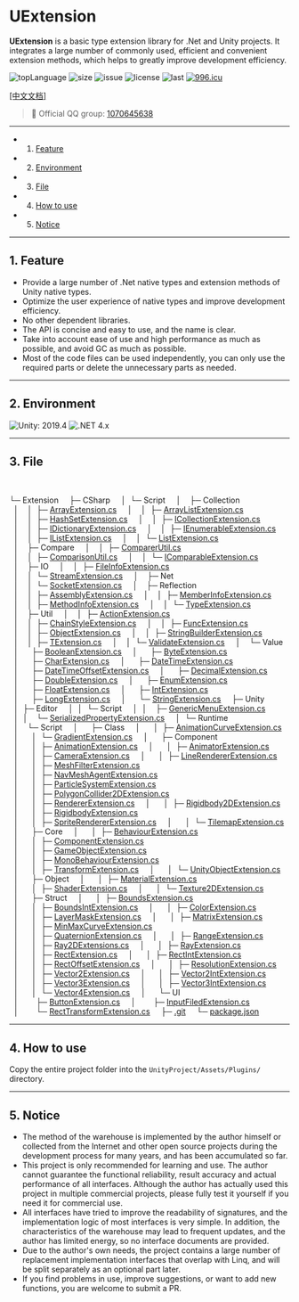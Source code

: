 # UExtension

**UExtension** is a basic type extension library for .Net and Unity projects. It integrates a large number of commonly used, efficient and convenient extension methods, which helps to greatly improve development efficiency.

![topLanguage](https://img.shields.io/github/languages/top/ls9512/UExtension)
![size](https://img.shields.io/github/languages/code-size/ls9512/UExtension)
![issue](https://img.shields.io/github/issues/ls9512/UExtension)
![license](https://img.shields.io/github/license/ls9512/UExtension)
![last](https://img.shields.io/github/last-commit/ls9512/UExtension)
[![996.icu](https://img.shields.io/badge/link-996.icu-red.svg)](https://996.icu)

[[中文文档]](README_CN.md)

> 🐧 Official QQ group: [1070645638](https://jq.qq.com/?_wv=1027&k=ezkLnUln)

***

<!-- vscode-markdown-toc -->
* 1. [Feature](#Feature)
* 2. [Environment](#Environment)
* 3. [File](#File)
* 4. [How to use](#Howtouse)
* 5. [Notice](#Notice)

<!-- vscode-markdown-toc-config
	numbering=true
	autoSave=true
	/vscode-markdown-toc-config -->
<!-- /vscode-markdown-toc -->

***

##  1. <a name='Feature'></a>Feature
* Provide a large number of .Net native types and extension methods of Unity native types.
* Optimize the user experience of native types and improve development efficiency.
* No other dependent libraries.
* The API is concise and easy to use, and the name is clear.
* Take into account ease of use and high performance as much as possible, and avoid GC as much as possible.
* Most of the code files can be used independently, you can only use the required parts or delete the unnecessary parts as needed.

***

##  2. <a name='Environment'></a>Environment
![Unity: 2019.4](https://img.shields.io/badge/Unity-2019.4+-blue) 
![.NET 4.x](https://img.shields.io/badge/.NET-4.x-blue) 

***

##  3. <a name='File'></a>File
<!-- File Tree Generator auto create start -->&nbsp;&nbsp;
└─&nbsp;Extension&nbsp;&nbsp;
&nbsp;&nbsp;├─&nbsp;CSharp&nbsp;&nbsp;
&nbsp;&nbsp;│&nbsp;&nbsp;└─&nbsp;Script&nbsp;&nbsp;
&nbsp;&nbsp;│&nbsp;&nbsp;&nbsp;&nbsp;├─&nbsp;Collection&nbsp;&nbsp;
&nbsp;&nbsp;│&nbsp;&nbsp;&nbsp;&nbsp;│&nbsp;&nbsp;├─&nbsp;[ArrayExtension.cs](https://github.com/ls9512/UExtension/blob/master/CSharp/Script/Collection/ArrayExtension.cs)&nbsp;&nbsp;
&nbsp;&nbsp;│&nbsp;&nbsp;&nbsp;&nbsp;│&nbsp;&nbsp;├─&nbsp;[ArrayListExtension.cs](https://github.com/ls9512/UExtension/blob/master/CSharp/Script/Collection/ArrayListExtension.cs)&nbsp;&nbsp;
&nbsp;&nbsp;│&nbsp;&nbsp;&nbsp;&nbsp;│&nbsp;&nbsp;├─&nbsp;[HashSetExtension.cs](https://github.com/ls9512/UExtension/blob/master/CSharp/Script/Collection/HashSetExtension.cs)&nbsp;&nbsp;
&nbsp;&nbsp;│&nbsp;&nbsp;&nbsp;&nbsp;│&nbsp;&nbsp;├─&nbsp;[ICollectionExtension.cs](https://github.com/ls9512/UExtension/blob/master/CSharp/Script/Collection/ICollectionExtension.cs)&nbsp;&nbsp;
&nbsp;&nbsp;│&nbsp;&nbsp;&nbsp;&nbsp;│&nbsp;&nbsp;├─&nbsp;[IDictionaryExtension.cs](https://github.com/ls9512/UExtension/blob/master/CSharp/Script/Collection/IDictionaryExtension.cs)&nbsp;&nbsp;
&nbsp;&nbsp;│&nbsp;&nbsp;&nbsp;&nbsp;│&nbsp;&nbsp;├─&nbsp;[IEnumerableExtension.cs](https://github.com/ls9512/UExtension/blob/master/CSharp/Script/Collection/IEnumerableExtension.cs)&nbsp;&nbsp;
&nbsp;&nbsp;│&nbsp;&nbsp;&nbsp;&nbsp;│&nbsp;&nbsp;├─&nbsp;[IListExtension.cs](https://github.com/ls9512/UExtension/blob/master/CSharp/Script/Collection/IListExtension.cs)&nbsp;&nbsp;
&nbsp;&nbsp;│&nbsp;&nbsp;&nbsp;&nbsp;│&nbsp;&nbsp;└─&nbsp;[ListExtension.cs](https://github.com/ls9512/UExtension/blob/master/CSharp/Script/Collection/ListExtension.cs)&nbsp;&nbsp;
&nbsp;&nbsp;│&nbsp;&nbsp;&nbsp;&nbsp;├─&nbsp;Compare&nbsp;&nbsp;
&nbsp;&nbsp;│&nbsp;&nbsp;&nbsp;&nbsp;│&nbsp;&nbsp;├─&nbsp;[ComparerUtil.cs](https://github.com/ls9512/UExtension/blob/master/CSharp/Script/Compare/ComparerUtil.cs)&nbsp;&nbsp;
&nbsp;&nbsp;│&nbsp;&nbsp;&nbsp;&nbsp;│&nbsp;&nbsp;├─&nbsp;[ComparisonUtil.cs](https://github.com/ls9512/UExtension/blob/master/CSharp/Script/Compare/ComparisonUtil.cs)&nbsp;&nbsp;
&nbsp;&nbsp;│&nbsp;&nbsp;&nbsp;&nbsp;│&nbsp;&nbsp;└─&nbsp;[IComparableExtension.cs](https://github.com/ls9512/UExtension/blob/master/CSharp/Script/Compare/IComparableExtension.cs)&nbsp;&nbsp;
&nbsp;&nbsp;│&nbsp;&nbsp;&nbsp;&nbsp;├─&nbsp;IO&nbsp;&nbsp;
&nbsp;&nbsp;│&nbsp;&nbsp;&nbsp;&nbsp;│&nbsp;&nbsp;├─&nbsp;[FileInfoExtension.cs](https://github.com/ls9512/UExtension/blob/master/CSharp/Script/IO/FileInfoExtension.cs)&nbsp;&nbsp;
&nbsp;&nbsp;│&nbsp;&nbsp;&nbsp;&nbsp;│&nbsp;&nbsp;└─&nbsp;[StreamExtension.cs](https://github.com/ls9512/UExtension/blob/master/CSharp/Script/IO/StreamExtension.cs)&nbsp;&nbsp;
&nbsp;&nbsp;│&nbsp;&nbsp;&nbsp;&nbsp;├─&nbsp;Net&nbsp;&nbsp;
&nbsp;&nbsp;│&nbsp;&nbsp;&nbsp;&nbsp;│&nbsp;&nbsp;└─&nbsp;[SocketExtension.cs](https://github.com/ls9512/UExtension/blob/master/CSharp/Script/Net/SocketExtension.cs)&nbsp;&nbsp;
&nbsp;&nbsp;│&nbsp;&nbsp;&nbsp;&nbsp;├─&nbsp;Reflection&nbsp;&nbsp;
&nbsp;&nbsp;│&nbsp;&nbsp;&nbsp;&nbsp;│&nbsp;&nbsp;├─&nbsp;[AssemblyExtension.cs](https://github.com/ls9512/UExtension/blob/master/CSharp/Script/Reflection/AssemblyExtension.cs)&nbsp;&nbsp;
&nbsp;&nbsp;│&nbsp;&nbsp;&nbsp;&nbsp;│&nbsp;&nbsp;├─&nbsp;[MemberInfoExtension.cs](https://github.com/ls9512/UExtension/blob/master/CSharp/Script/Reflection/MemberInfoExtension.cs)&nbsp;&nbsp;
&nbsp;&nbsp;│&nbsp;&nbsp;&nbsp;&nbsp;│&nbsp;&nbsp;├─&nbsp;[MethodInfoExtension.cs](https://github.com/ls9512/UExtension/blob/master/CSharp/Script/Reflection/MethodInfoExtension.cs)&nbsp;&nbsp;
&nbsp;&nbsp;│&nbsp;&nbsp;&nbsp;&nbsp;│&nbsp;&nbsp;└─&nbsp;[TypeExtension.cs](https://github.com/ls9512/UExtension/blob/master/CSharp/Script/Reflection/TypeExtension.cs)&nbsp;&nbsp;
&nbsp;&nbsp;│&nbsp;&nbsp;&nbsp;&nbsp;├─&nbsp;Util&nbsp;&nbsp;
&nbsp;&nbsp;│&nbsp;&nbsp;&nbsp;&nbsp;│&nbsp;&nbsp;├─&nbsp;[ActionExtension.cs](https://github.com/ls9512/UExtension/blob/master/CSharp/Script/Util/ActionExtension.cs)&nbsp;&nbsp;
&nbsp;&nbsp;│&nbsp;&nbsp;&nbsp;&nbsp;│&nbsp;&nbsp;├─&nbsp;[ChainStyleExtension.cs](https://github.com/ls9512/UExtension/blob/master/CSharp/Script/Util/ChainStyleExtension.cs)&nbsp;&nbsp;
&nbsp;&nbsp;│&nbsp;&nbsp;&nbsp;&nbsp;│&nbsp;&nbsp;├─&nbsp;[FuncExtension.cs](https://github.com/ls9512/UExtension/blob/master/CSharp/Script/Util/FuncExtension.cs)&nbsp;&nbsp;
&nbsp;&nbsp;│&nbsp;&nbsp;&nbsp;&nbsp;│&nbsp;&nbsp;├─&nbsp;[ObjectExtension.cs](https://github.com/ls9512/UExtension/blob/master/CSharp/Script/Util/ObjectExtension.cs)&nbsp;&nbsp;
&nbsp;&nbsp;│&nbsp;&nbsp;&nbsp;&nbsp;│&nbsp;&nbsp;├─&nbsp;[StringBuilderExtension.cs](https://github.com/ls9512/UExtension/blob/master/CSharp/Script/Util/StringBuilderExtension.cs)&nbsp;&nbsp;
&nbsp;&nbsp;│&nbsp;&nbsp;&nbsp;&nbsp;│&nbsp;&nbsp;├─&nbsp;[TExtension.cs](https://github.com/ls9512/UExtension/blob/master/CSharp/Script/Util/TExtension.cs)&nbsp;&nbsp;
&nbsp;&nbsp;│&nbsp;&nbsp;&nbsp;&nbsp;│&nbsp;&nbsp;└─&nbsp;[ValidateExtension.cs](https://github.com/ls9512/UExtension/blob/master/CSharp/Script/Util/ValidateExtension.cs)&nbsp;&nbsp;
&nbsp;&nbsp;│&nbsp;&nbsp;&nbsp;&nbsp;└─&nbsp;Value&nbsp;&nbsp;
&nbsp;&nbsp;│&nbsp;&nbsp;&nbsp;&nbsp;&nbsp;&nbsp;├─&nbsp;[BooleanExtension.cs](https://github.com/ls9512/UExtension/blob/master/CSharp/Script/Value/BooleanExtension.cs)&nbsp;&nbsp;
&nbsp;&nbsp;│&nbsp;&nbsp;&nbsp;&nbsp;&nbsp;&nbsp;├─&nbsp;[ByteExtension.cs](https://github.com/ls9512/UExtension/blob/master/CSharp/Script/Value/ByteExtension.cs)&nbsp;&nbsp;
&nbsp;&nbsp;│&nbsp;&nbsp;&nbsp;&nbsp;&nbsp;&nbsp;├─&nbsp;[CharExtension.cs](https://github.com/ls9512/UExtension/blob/master/CSharp/Script/Value/CharExtension.cs)&nbsp;&nbsp;
&nbsp;&nbsp;│&nbsp;&nbsp;&nbsp;&nbsp;&nbsp;&nbsp;├─&nbsp;[DateTimeExtension.cs](https://github.com/ls9512/UExtension/blob/master/CSharp/Script/Value/DateTimeExtension.cs)&nbsp;&nbsp;
&nbsp;&nbsp;│&nbsp;&nbsp;&nbsp;&nbsp;&nbsp;&nbsp;├─&nbsp;[DateTimeOffsetExtension.cs](https://github.com/ls9512/UExtension/blob/master/CSharp/Script/Value/DateTimeOffsetExtension.cs)&nbsp;&nbsp;
&nbsp;&nbsp;│&nbsp;&nbsp;&nbsp;&nbsp;&nbsp;&nbsp;├─&nbsp;[DecimalExtension.cs](https://github.com/ls9512/UExtension/blob/master/CSharp/Script/Value/DecimalExtension.cs)&nbsp;&nbsp;
&nbsp;&nbsp;│&nbsp;&nbsp;&nbsp;&nbsp;&nbsp;&nbsp;├─&nbsp;[DoubleExtension.cs](https://github.com/ls9512/UExtension/blob/master/CSharp/Script/Value/DoubleExtension.cs)&nbsp;&nbsp;
&nbsp;&nbsp;│&nbsp;&nbsp;&nbsp;&nbsp;&nbsp;&nbsp;├─&nbsp;[EnumExtension.cs](https://github.com/ls9512/UExtension/blob/master/CSharp/Script/Value/EnumExtension.cs)&nbsp;&nbsp;
&nbsp;&nbsp;│&nbsp;&nbsp;&nbsp;&nbsp;&nbsp;&nbsp;├─&nbsp;[FloatExtension.cs](https://github.com/ls9512/UExtension/blob/master/CSharp/Script/Value/FloatExtension.cs)&nbsp;&nbsp;
&nbsp;&nbsp;│&nbsp;&nbsp;&nbsp;&nbsp;&nbsp;&nbsp;├─&nbsp;[IntExtension.cs](https://github.com/ls9512/UExtension/blob/master/CSharp/Script/Value/IntExtension.cs)&nbsp;&nbsp;
&nbsp;&nbsp;│&nbsp;&nbsp;&nbsp;&nbsp;&nbsp;&nbsp;├─&nbsp;[LongExtension.cs](https://github.com/ls9512/UExtension/blob/master/CSharp/Script/Value/LongExtension.cs)&nbsp;&nbsp;
&nbsp;&nbsp;│&nbsp;&nbsp;&nbsp;&nbsp;&nbsp;&nbsp;└─&nbsp;[StringExtension.cs](https://github.com/ls9512/UExtension/blob/master/CSharp/Script/Value/StringExtension.cs)&nbsp;&nbsp;
&nbsp;&nbsp;├─&nbsp;Unity&nbsp;&nbsp;
&nbsp;&nbsp;│&nbsp;&nbsp;├─&nbsp;Editor&nbsp;&nbsp;
&nbsp;&nbsp;│&nbsp;&nbsp;│&nbsp;&nbsp;└─&nbsp;Script&nbsp;&nbsp;
&nbsp;&nbsp;│&nbsp;&nbsp;│&nbsp;&nbsp;&nbsp;&nbsp;├─&nbsp;[GenericMenuExtension.cs](https://github.com/ls9512/UExtension/blob/master/Unity/Editor/Script/GenericMenuExtension.cs)&nbsp;&nbsp;
&nbsp;&nbsp;│&nbsp;&nbsp;│&nbsp;&nbsp;&nbsp;&nbsp;└─&nbsp;[SerializedPropertyExtension.cs](https://github.com/ls9512/UExtension/blob/master/Unity/Editor/Script/SerializedPropertyExtension.cs)&nbsp;&nbsp;
&nbsp;&nbsp;│&nbsp;&nbsp;└─&nbsp;Runtime&nbsp;&nbsp;
&nbsp;&nbsp;│&nbsp;&nbsp;&nbsp;&nbsp;└─&nbsp;Script&nbsp;&nbsp;
&nbsp;&nbsp;│&nbsp;&nbsp;&nbsp;&nbsp;&nbsp;&nbsp;├─&nbsp;Class&nbsp;&nbsp;
&nbsp;&nbsp;│&nbsp;&nbsp;&nbsp;&nbsp;&nbsp;&nbsp;│&nbsp;&nbsp;├─&nbsp;[AnimationCurveExtension.cs](https://github.com/ls9512/UExtension/blob/master/Unity/Runtime/Script/Class/AnimationCurveExtension.cs)&nbsp;&nbsp;
&nbsp;&nbsp;│&nbsp;&nbsp;&nbsp;&nbsp;&nbsp;&nbsp;│&nbsp;&nbsp;└─&nbsp;[GradientExtension.cs](https://github.com/ls9512/UExtension/blob/master/Unity/Runtime/Script/Class/GradientExtension.cs)&nbsp;&nbsp;
&nbsp;&nbsp;│&nbsp;&nbsp;&nbsp;&nbsp;&nbsp;&nbsp;├─&nbsp;Component&nbsp;&nbsp;
&nbsp;&nbsp;│&nbsp;&nbsp;&nbsp;&nbsp;&nbsp;&nbsp;│&nbsp;&nbsp;├─&nbsp;[AnimationExtension.cs](https://github.com/ls9512/UExtension/blob/master/Unity/Runtime/Script/Component/AnimationExtension.cs)&nbsp;&nbsp;
&nbsp;&nbsp;│&nbsp;&nbsp;&nbsp;&nbsp;&nbsp;&nbsp;│&nbsp;&nbsp;├─&nbsp;[AnimatorExtension.cs](https://github.com/ls9512/UExtension/blob/master/Unity/Runtime/Script/Component/AnimatorExtension.cs)&nbsp;&nbsp;
&nbsp;&nbsp;│&nbsp;&nbsp;&nbsp;&nbsp;&nbsp;&nbsp;│&nbsp;&nbsp;├─&nbsp;[CameraExtension.cs](https://github.com/ls9512/UExtension/blob/master/Unity/Runtime/Script/Component/CameraExtension.cs)&nbsp;&nbsp;
&nbsp;&nbsp;│&nbsp;&nbsp;&nbsp;&nbsp;&nbsp;&nbsp;│&nbsp;&nbsp;├─&nbsp;[LineRendererExtension.cs](https://github.com/ls9512/UExtension/blob/master/Unity/Runtime/Script/Component/LineRendererExtension.cs)&nbsp;&nbsp;
&nbsp;&nbsp;│&nbsp;&nbsp;&nbsp;&nbsp;&nbsp;&nbsp;│&nbsp;&nbsp;├─&nbsp;[MeshFilterExtension.cs](https://github.com/ls9512/UExtension/blob/master/Unity/Runtime/Script/Component/MeshFilterExtension.cs)&nbsp;&nbsp;
&nbsp;&nbsp;│&nbsp;&nbsp;&nbsp;&nbsp;&nbsp;&nbsp;│&nbsp;&nbsp;├─&nbsp;[NavMeshAgentExtension.cs](https://github.com/ls9512/UExtension/blob/master/Unity/Runtime/Script/Component/NavMeshAgentExtension.cs)&nbsp;&nbsp;
&nbsp;&nbsp;│&nbsp;&nbsp;&nbsp;&nbsp;&nbsp;&nbsp;│&nbsp;&nbsp;├─&nbsp;[ParticleSystemExtension.cs](https://github.com/ls9512/UExtension/blob/master/Unity/Runtime/Script/Component/ParticleSystemExtension.cs)&nbsp;&nbsp;
&nbsp;&nbsp;│&nbsp;&nbsp;&nbsp;&nbsp;&nbsp;&nbsp;│&nbsp;&nbsp;├─&nbsp;[PolygonCollider2DExtension.cs](https://github.com/ls9512/UExtension/blob/master/Unity/Runtime/Script/Component/PolygonCollider2DExtension.cs)&nbsp;&nbsp;
&nbsp;&nbsp;│&nbsp;&nbsp;&nbsp;&nbsp;&nbsp;&nbsp;│&nbsp;&nbsp;├─&nbsp;[RendererExtension.cs](https://github.com/ls9512/UExtension/blob/master/Unity/Runtime/Script/Component/RendererExtension.cs)&nbsp;&nbsp;
&nbsp;&nbsp;│&nbsp;&nbsp;&nbsp;&nbsp;&nbsp;&nbsp;│&nbsp;&nbsp;├─&nbsp;[Rigidbody2DExtension.cs](https://github.com/ls9512/UExtension/blob/master/Unity/Runtime/Script/Component/Rigidbody2DExtension.cs)&nbsp;&nbsp;
&nbsp;&nbsp;│&nbsp;&nbsp;&nbsp;&nbsp;&nbsp;&nbsp;│&nbsp;&nbsp;├─&nbsp;[RigidbodyExtension.cs](https://github.com/ls9512/UExtension/blob/master/Unity/Runtime/Script/Component/RigidbodyExtension.cs)&nbsp;&nbsp;
&nbsp;&nbsp;│&nbsp;&nbsp;&nbsp;&nbsp;&nbsp;&nbsp;│&nbsp;&nbsp;├─&nbsp;[SpriteRendererExtension.cs](https://github.com/ls9512/UExtension/blob/master/Unity/Runtime/Script/Component/SpriteRendererExtension.cs)&nbsp;&nbsp;
&nbsp;&nbsp;│&nbsp;&nbsp;&nbsp;&nbsp;&nbsp;&nbsp;│&nbsp;&nbsp;└─&nbsp;[TilemapExtension.cs](https://github.com/ls9512/UExtension/blob/master/Unity/Runtime/Script/Component/TilemapExtension.cs)&nbsp;&nbsp;
&nbsp;&nbsp;│&nbsp;&nbsp;&nbsp;&nbsp;&nbsp;&nbsp;├─&nbsp;Core&nbsp;&nbsp;
&nbsp;&nbsp;│&nbsp;&nbsp;&nbsp;&nbsp;&nbsp;&nbsp;│&nbsp;&nbsp;├─&nbsp;[BehaviourExtension.cs](https://github.com/ls9512/UExtension/blob/master/Unity/Runtime/Script/Core/BehaviourExtension.cs)&nbsp;&nbsp;
&nbsp;&nbsp;│&nbsp;&nbsp;&nbsp;&nbsp;&nbsp;&nbsp;│&nbsp;&nbsp;├─&nbsp;[ComponentExtension.cs](https://github.com/ls9512/UExtension/blob/master/Unity/Runtime/Script/Core/ComponentExtension.cs)&nbsp;&nbsp;
&nbsp;&nbsp;│&nbsp;&nbsp;&nbsp;&nbsp;&nbsp;&nbsp;│&nbsp;&nbsp;├─&nbsp;[GameObjectExtension.cs](https://github.com/ls9512/UExtension/blob/master/Unity/Runtime/Script/Core/GameObjectExtension.cs)&nbsp;&nbsp;
&nbsp;&nbsp;│&nbsp;&nbsp;&nbsp;&nbsp;&nbsp;&nbsp;│&nbsp;&nbsp;├─&nbsp;[MonoBehaviourExtension.cs](https://github.com/ls9512/UExtension/blob/master/Unity/Runtime/Script/Core/MonoBehaviourExtension.cs)&nbsp;&nbsp;
&nbsp;&nbsp;│&nbsp;&nbsp;&nbsp;&nbsp;&nbsp;&nbsp;│&nbsp;&nbsp;├─&nbsp;[TransformExtension.cs](https://github.com/ls9512/UExtension/blob/master/Unity/Runtime/Script/Core/TransformExtension.cs)&nbsp;&nbsp;
&nbsp;&nbsp;│&nbsp;&nbsp;&nbsp;&nbsp;&nbsp;&nbsp;│&nbsp;&nbsp;└─&nbsp;[UnityObjectExtension.cs](https://github.com/ls9512/UExtension/blob/master/Unity/Runtime/Script/Core/UnityObjectExtension.cs)&nbsp;&nbsp;
&nbsp;&nbsp;│&nbsp;&nbsp;&nbsp;&nbsp;&nbsp;&nbsp;├─&nbsp;Object&nbsp;&nbsp;
&nbsp;&nbsp;│&nbsp;&nbsp;&nbsp;&nbsp;&nbsp;&nbsp;│&nbsp;&nbsp;├─&nbsp;[MaterialExtension.cs](https://github.com/ls9512/UExtension/blob/master/Unity/Runtime/Script/Object/MaterialExtension.cs)&nbsp;&nbsp;
&nbsp;&nbsp;│&nbsp;&nbsp;&nbsp;&nbsp;&nbsp;&nbsp;│&nbsp;&nbsp;├─&nbsp;[ShaderExtension.cs](https://github.com/ls9512/UExtension/blob/master/Unity/Runtime/Script/Object/ShaderExtension.cs)&nbsp;&nbsp;
&nbsp;&nbsp;│&nbsp;&nbsp;&nbsp;&nbsp;&nbsp;&nbsp;│&nbsp;&nbsp;└─&nbsp;[Texture2DExtension.cs](https://github.com/ls9512/UExtension/blob/master/Unity/Runtime/Script/Object/Texture2DExtension.cs)&nbsp;&nbsp;
&nbsp;&nbsp;│&nbsp;&nbsp;&nbsp;&nbsp;&nbsp;&nbsp;├─&nbsp;Struct&nbsp;&nbsp;
&nbsp;&nbsp;│&nbsp;&nbsp;&nbsp;&nbsp;&nbsp;&nbsp;│&nbsp;&nbsp;├─&nbsp;[BoundsExtension.cs](https://github.com/ls9512/UExtension/blob/master/Unity/Runtime/Script/Struct/BoundsExtension.cs)&nbsp;&nbsp;
&nbsp;&nbsp;│&nbsp;&nbsp;&nbsp;&nbsp;&nbsp;&nbsp;│&nbsp;&nbsp;├─&nbsp;[BoundsIntExtension.cs](https://github.com/ls9512/UExtension/blob/master/Unity/Runtime/Script/Struct/BoundsIntExtension.cs)&nbsp;&nbsp;
&nbsp;&nbsp;│&nbsp;&nbsp;&nbsp;&nbsp;&nbsp;&nbsp;│&nbsp;&nbsp;├─&nbsp;[ColorExtension.cs](https://github.com/ls9512/UExtension/blob/master/Unity/Runtime/Script/Struct/ColorExtension.cs)&nbsp;&nbsp;
&nbsp;&nbsp;│&nbsp;&nbsp;&nbsp;&nbsp;&nbsp;&nbsp;│&nbsp;&nbsp;├─&nbsp;[LayerMaskExtension.cs](https://github.com/ls9512/UExtension/blob/master/Unity/Runtime/Script/Struct/LayerMaskExtension.cs)&nbsp;&nbsp;
&nbsp;&nbsp;│&nbsp;&nbsp;&nbsp;&nbsp;&nbsp;&nbsp;│&nbsp;&nbsp;├─&nbsp;[MatrixExtension.cs](https://github.com/ls9512/UExtension/blob/master/Unity/Runtime/Script/Struct/MatrixExtension.cs)&nbsp;&nbsp;
&nbsp;&nbsp;│&nbsp;&nbsp;&nbsp;&nbsp;&nbsp;&nbsp;│&nbsp;&nbsp;├─&nbsp;[MinMaxCurveExtension.cs](https://github.com/ls9512/UExtension/blob/master/Unity/Runtime/Script/Struct/MinMaxCurveExtension.cs)&nbsp;&nbsp;
&nbsp;&nbsp;│&nbsp;&nbsp;&nbsp;&nbsp;&nbsp;&nbsp;│&nbsp;&nbsp;├─&nbsp;[QuaternionExtension.cs](https://github.com/ls9512/UExtension/blob/master/Unity/Runtime/Script/Struct/QuaternionExtension.cs)&nbsp;&nbsp;
&nbsp;&nbsp;│&nbsp;&nbsp;&nbsp;&nbsp;&nbsp;&nbsp;│&nbsp;&nbsp;├─&nbsp;[RangeExtension.cs](https://github.com/ls9512/UExtension/blob/master/Unity/Runtime/Script/Struct/RangeExtension.cs)&nbsp;&nbsp;
&nbsp;&nbsp;│&nbsp;&nbsp;&nbsp;&nbsp;&nbsp;&nbsp;│&nbsp;&nbsp;├─&nbsp;[Ray2DExtensions.cs](https://github.com/ls9512/UExtension/blob/master/Unity/Runtime/Script/Struct/Ray2DExtensions.cs)&nbsp;&nbsp;
&nbsp;&nbsp;│&nbsp;&nbsp;&nbsp;&nbsp;&nbsp;&nbsp;│&nbsp;&nbsp;├─&nbsp;[RayExtension.cs](https://github.com/ls9512/UExtension/blob/master/Unity/Runtime/Script/Struct/RayExtension.cs)&nbsp;&nbsp;
&nbsp;&nbsp;│&nbsp;&nbsp;&nbsp;&nbsp;&nbsp;&nbsp;│&nbsp;&nbsp;├─&nbsp;[RectExtension.cs](https://github.com/ls9512/UExtension/blob/master/Unity/Runtime/Script/Struct/RectExtension.cs)&nbsp;&nbsp;
&nbsp;&nbsp;│&nbsp;&nbsp;&nbsp;&nbsp;&nbsp;&nbsp;│&nbsp;&nbsp;├─&nbsp;[RectIntExtension.cs](https://github.com/ls9512/UExtension/blob/master/Unity/Runtime/Script/Struct/RectIntExtension.cs)&nbsp;&nbsp;
&nbsp;&nbsp;│&nbsp;&nbsp;&nbsp;&nbsp;&nbsp;&nbsp;│&nbsp;&nbsp;├─&nbsp;[RectOffsetExtension.cs](https://github.com/ls9512/UExtension/blob/master/Unity/Runtime/Script/Struct/RectOffsetExtension.cs)&nbsp;&nbsp;
&nbsp;&nbsp;│&nbsp;&nbsp;&nbsp;&nbsp;&nbsp;&nbsp;│&nbsp;&nbsp;├─&nbsp;[ResolutionExtension.cs](https://github.com/ls9512/UExtension/blob/master/Unity/Runtime/Script/Struct/ResolutionExtension.cs)&nbsp;&nbsp;
&nbsp;&nbsp;│&nbsp;&nbsp;&nbsp;&nbsp;&nbsp;&nbsp;│&nbsp;&nbsp;├─&nbsp;[Vector2Extension.cs](https://github.com/ls9512/UExtension/blob/master/Unity/Runtime/Script/Struct/Vector2Extension.cs)&nbsp;&nbsp;
&nbsp;&nbsp;│&nbsp;&nbsp;&nbsp;&nbsp;&nbsp;&nbsp;│&nbsp;&nbsp;├─&nbsp;[Vector2IntExtension.cs](https://github.com/ls9512/UExtension/blob/master/Unity/Runtime/Script/Struct/Vector2IntExtension.cs)&nbsp;&nbsp;
&nbsp;&nbsp;│&nbsp;&nbsp;&nbsp;&nbsp;&nbsp;&nbsp;│&nbsp;&nbsp;├─&nbsp;[Vector3Extension.cs](https://github.com/ls9512/UExtension/blob/master/Unity/Runtime/Script/Struct/Vector3Extension.cs)&nbsp;&nbsp;
&nbsp;&nbsp;│&nbsp;&nbsp;&nbsp;&nbsp;&nbsp;&nbsp;│&nbsp;&nbsp;├─&nbsp;[Vector3IntExtension.cs](https://github.com/ls9512/UExtension/blob/master/Unity/Runtime/Script/Struct/Vector3IntExtension.cs)&nbsp;&nbsp;
&nbsp;&nbsp;│&nbsp;&nbsp;&nbsp;&nbsp;&nbsp;&nbsp;│&nbsp;&nbsp;└─&nbsp;[Vector4Extension.cs](https://github.com/ls9512/UExtension/blob/master/Unity/Runtime/Script/Struct/Vector4Extension.cs)&nbsp;&nbsp;
&nbsp;&nbsp;│&nbsp;&nbsp;&nbsp;&nbsp;&nbsp;&nbsp;└─&nbsp;UI&nbsp;&nbsp;
&nbsp;&nbsp;│&nbsp;&nbsp;&nbsp;&nbsp;&nbsp;&nbsp;&nbsp;&nbsp;├─&nbsp;[ButtonExtension.cs](https://github.com/ls9512/UExtension/blob/master/Unity/Runtime/Script/UI/ButtonExtension.cs)&nbsp;&nbsp;
&nbsp;&nbsp;│&nbsp;&nbsp;&nbsp;&nbsp;&nbsp;&nbsp;&nbsp;&nbsp;├─&nbsp;[InputFiledExtension.cs](https://github.com/ls9512/UExtension/blob/master/Unity/Runtime/Script/UI/InputFiledExtension.cs)&nbsp;&nbsp;
&nbsp;&nbsp;│&nbsp;&nbsp;&nbsp;&nbsp;&nbsp;&nbsp;&nbsp;&nbsp;└─&nbsp;[RectTransformExtension.cs](https://github.com/ls9512/UExtension/blob/master/Unity/Runtime/Script/UI/RectTransformExtension.cs)&nbsp;&nbsp;
&nbsp;&nbsp;├─&nbsp;[.git](https://github.com/ls9512/UExtension/blob/master/.git)&nbsp;&nbsp;
&nbsp;&nbsp;└─&nbsp;[package.json](https://github.com/ls9512/UExtension/blob/master/package.json)&nbsp;&nbsp;
&nbsp;&nbsp;
<!-- File Tree Generator auto create end -->

***

##  4. <a name='Howtouse'></a>How to use
Copy the entire project folder into the `UnityProject/Assets/Plugins/` directory.

***

##  5. <a name='Notice'></a>Notice
* The method of the warehouse is implemented by the author himself or collected from the Internet and other open source projects during the development process for many years, and has been accumulated so far.
* This project is only recommended for learning and use. The author cannot guarantee the functional reliability, result accuracy and actual performance of all interfaces. Although the author has actually used this project in multiple commercial projects, please fully test it yourself if you need it for commercial use.
* All interfaces have tried to improve the readability of signatures, and the implementation logic of most interfaces is very simple. In addition, the characteristics of the warehouse may lead to frequent updates, and the author has limited energy, so no interface documents are provided.
* Due to the author's own needs, the project contains a large number of replacement implementation interfaces that overlap with Linq, and will be split separately as an optional part later.
* If you find problems in use, improve suggestions, or want to add new functions, you are welcome to submit a PR.